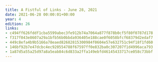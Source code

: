 ```yaml
---
title: A Fistful of Links - June 28, 2021
date: 2021-06-28 00:00:01+00:00
year: 4
edition: 26
links:
- c494ff626fddf1cba5599abec3fe912b74a7064a877f878b0cf5f80f0787d178
- f317f043e8607a29a1bfb56b0bbda936405e188cae0f6058bfcf68379d2edaf7
- 449c8efa4b9b5166a78eaed82682815300984f0604e57e632751c94f18f1fd60
- 146bf92b7e47dcbc4ec920554788f67597ff0e832ba0c307207f1d4996aca793
- 1a87d5a55a25d97a8a5eab84c6d833a2ffa149ebfd46145433717ce058c73bbf
---
```


